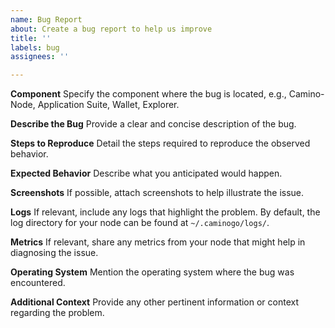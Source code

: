 ```yaml
---
name: Bug Report
about: Create a bug report to help us improve
title: ''
labels: bug
assignees: ''

---
```


**Component**
Specify the component where the bug is located, e.g., Camino-Node, Application Suite, Wallet, Explorer.

**Describe the Bug**
Provide a clear and concise description of the bug.

**Steps to Reproduce**
Detail the steps required to reproduce the observed behavior.

**Expected Behavior**
Describe what you anticipated would happen.

**Screenshots**
If possible, attach screenshots to help illustrate the issue.

**Logs**
If relevant, include any logs that highlight the problem. By default, the log directory for your node can be found at `~/.caminogo/logs/`.

**Metrics**
If relevant, share any metrics from your node that might help in diagnosing the issue.

**Operating System**
Mention the operating system where the bug was encountered.

**Additional Context**
Provide any other pertinent information or context regarding the problem.
